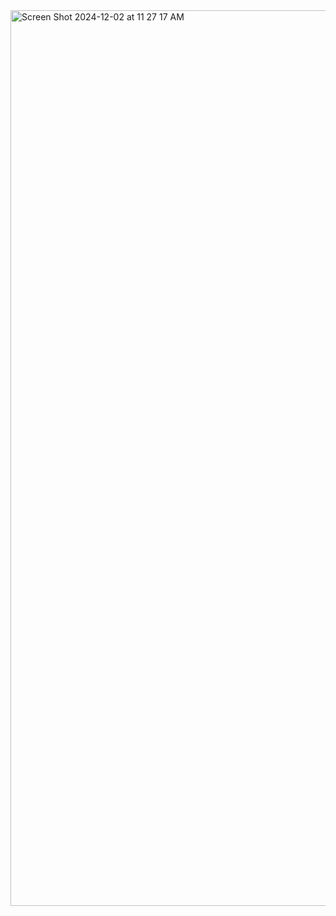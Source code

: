 <img width="1433" alt="Screen Shot 2024-12-02 at 11 27 17 AM" src="https://github.com/user-attachments/assets/a197d66a-1f8c-4670-9763-8f26a15cf0fc">
